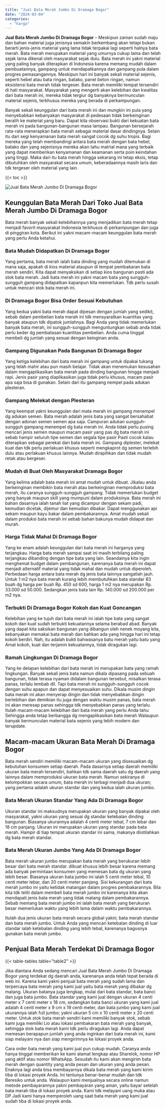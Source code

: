 ```yaml
---
title: "Jual Bata Merah Jumbo Di Dramaga Bogor"
date: "2024-03-04"
categories: 
  - "harga"
---
```


**Jual Bata Merah Jumbo Di Dramaga Bogor** – Meskipun zaman sudah maju dan bahan material juga jenisnya semakin berkembang akan tetapi bukan berarti jenis-jenis material yang lama tidak terpakai lagi seperti halnya bata merah. Bata merah merupakan material yang umurnya cukup lama dan telah sejak lama dikenal oleh masyarakat sejak dulu. Bata merah ini yakni material yang paling banyak diterapkan di Indonesia karena memang mudah dalam pembuatannya, gampang untuk mendapatkannya dan gampang pula dalam progres pemasangannya. Meskipun hari ini banyak sekali material sejenis, seperti hebel atau bata ringan, batako, panel beton ringan, namun eksistensi bata merah tidak tergeser. Bata merah memiliki tempat tersendiri di hati masyarakat. Masyarakat yang mengerti akan kelebihan dan kwalitas dari bata merah ini, mereka tidak tergiur dg banyaknya bermunculan material sejenis, terkhusus mereka yang berada di perkampungan.

Banyak sekali keunggulan dari bata merah ini dan mungkin ini pula yang menyebabkan kebanyakan masyarakat di pedesaan tidak berkeinginan beralih ke material yang baru. Dapat kita observasi bukti dari kekuatan bata merah ini pada bangunan-bangunan masa lampau. Bangunan bersejarah rata-rata menerapkan bata merah sebagai material dasar dindingnya. Selain itu dari segi kenyamanan bata merah sangat cocok dg suhu tropis. Bagi mereka yang telah membandingi antara bata merah dengan bata hebel, batako dan yang sejenisnya mereka akan tahu matrial mana yang terbaik yang dapat memberikan kenyamanan dan keamanan serta poin keindahan yang tinggi. Maka dari itu bata merah hingga sekarang ini tetap eksis, tetap dibutuhkan oleh masyarakat secara umum, keberadaannya masih laris dan tdk tergeser oleh material yang lain.

{{< toc >}}

![Jual Bata Merah Jumbo Di Dramaga Bogor](/images/jual-bata-merah-27.png)

## Keunggulan Bata Merah Dari Toko Jual Bata Merah Jumbo Di Dramaga Bogor

Bata merah banyak sekali kelebihannya yang menjadikan bata merah tetap menjadi favorit masyarakat Indonesia terkhusus di perkampungan dan juga di pinggiran kota. Berikut ini yakni macam-macam keunggulan bata merah yang perlu Anda ketahui.

### Bata Mudah Didapatkan Di Dramaga Bogor

Yang pertama, bata merah ialah bata dinding yang mudah ditemukan di mana saja, apakah di kios material ataupun di tempat pembakaran bata merah sendiri. Kita dapat menyaksikan di setiap kios bangunan pasti ada stok bata merah. Jadi bata merah ini yakni macam bata yang sungguh-sungguh gampang didapatkan kapanpun kita memerlukan. Tdk perlu susah untuk mencari stok bata merah ini.

### Di Dramaga Bogor Bisa Order Sesuai Kebutuhan

Yang kedua yakni bata merah dapat dipesan dengan jumlah yang sedikit, sebab dalam pembelian bata merah ini tdk mensyaratkan kuantitas yang banyak ataupun tdk dipatok jumlahnya. Bagi Anda yang tidak memerlukan banyak bata merah, ini sungguh-sungguh menguntungkan sebab anda tidak perlu keder dg pembatasan kuantitas pembelian. Anda cuma tinggal membeli dg jumlah yang sesuai dengan keinginan anda.

### Gampang Digunakan Pada Bangunan Di Dramaga Bogor

Yang ketiga kelebihan dari bata merah ini gampang untuk dipakai tukang yang telah mahir atau pun masih belajar. Tidak akan menemukan kesusahan dalam mengaplikasikan bata merah pada dinding bangunan hingga menjadi rapi. Jenis pasir yang diaplikasikan juga tidak perlu khusus, macam pasir apa saja bisa di gunakan. Selain dari itu gampang nempel pada adukan plesteran.

### Gampang Melekat dengan Plesteran

Yang keempat yakni keunggulan dari mata merah ini gampang menempel dg adukan semen. Bata merah adalah jenis bata yang sangat bersahabat dengan adonan semen semen apa saja. Campuran adukan sungguh-sungguh gampang menempel dg bata merah ini. Anda tidak perlu pusing mencari jenis semen maupun macam pasir yang pas dg bata merah ini sebab hampir seluruh tipe semen dan segala tipe pasir Pasti cocok kalau diterapkan sebagai perekat dari bata merah ini. Gampang diplester, melekat kuat dan tdk perlu perlakuan khusus seperti mengkaprot dg semen terlebih dulu atau perlakuan khusus lainnya. Mudah dirapihkan dan tidak mudah retak atau bergeser.

### Mudah di Buat Oleh Masyarakat Dramaga Bogor

Yang kelima adalah bata merah ini amat mudah untuk dibuat. Jikalau anda berkeinginan membikin bata merah atau berkeinginan memproduksi bata merah, itu caranya sungguh-sungguh gampang. Tidak memerlukan budget yang banyak maupun skill yang mumpuni dalam produksinya. Bata merah ini bahan dasarnya ialah tanah liat yang dicampur dengan sekam padi, kemudian dicetak, dijemur dan kemudian dibakar. Dapat menggunakan api sekam maupun kayu bakar dalam pembakarannya. Amat mudah sekali dalam produksi bata merah ini sebab bahan bakunya mudah didapat dan murah.

### Harga Tidak Mahal Di Dramaga Bogor

Yang ke enam adalah keunggulan dari bata merah ini harganya yang terjangkau. Harga bata merah sampai saat ini masih terbilang paling terjangkau dibanding dengan tipe bata yang lain. Seandainya kita ingin menghemat budget dalam pembangunan, karenanya bata merah ini dapat menjadi alternatif material yang tidak mahal dan mudah untuk diperoleh. Perbedaan harga antara bata merah dg jenis bata lainnya sangatlah jauh. Untuk 1 m2 nya bata merah kurang lebih membutuhkan bata standar 83 buah dg harga per buah Rp. 450 sd 600, harga 1 m2 nya merupakan Rp. 33.000 sd 50.000. Sedangkan jenis bata lain Rp. 140.000 sd 200.000 per m2 nya.

### Terbukti Di Dramaga Bogor Kokoh dan Kuat Goncangan

Kelebihan yang ke tujuh dari bata merah ini ialah tipe bata yang sangat kokoh dan kuat sudah terbukti kekuatannya selama berabad abad. Banyak yang dapat kita saksikan bangunan yang dibangun oleh nenek moyang kita, kebanyakan memakai bata merah dan bahkan ada yang hingga hari ini tetap kokoh berdiri. Nah, itu adalah bukti bahwasanya batu merah yaitu batu yang Amat kokoh, kuat dan terjamin kekuatannya, tidak diragukan lagi.

### Ramah Lingkungan Di Dramaga Bogor

Yang ke delapan kelebihan dari bata merah ini merupakan bata yang ramah lingkungan. Banyak sekali jenis bata namun dikala dipasang pada sebuah bangunan, tidak terasa nyaman didalam bangunan tersebut, misalkan terasa panas, terlalu lembab dll. Tapi bata merah ini sungguh-sungguh cocok dengan suhu apapun dan dapat menyesuaikan suhu. Dikala musim dingin bata merah ini akan menyerap dingin dan tidak menyebabkan dingin berlebihan dan demikian itu juga dengan waktu musim panas, bata merah ini akan meresap panas sehingga tdk menyebabkan panas yang terlalu. Itulah macam-macam kelebihan dari bata merah yang perlu Anda tahu Sehingga anda tetap berbangga dg mengaplikasikan bata merah Walaupun banyak bermunculan material bata sejenis yang lebih modern dan terupdate.

## Macam-macam Ukuran Bata Merah Di Dramaga Bogor

Bata merah sendiri memiliki macam-macam ukuran yang disesuaikan dg kebutuhan konsumen setiap daerah. Pada dasarnya setiap daerah memiliki ukuran bata merah tersendiri, bahkan tdk sama daerah satu dg daerah yang lainnya dalam memproduksi ukuran bata merah. Namun sekiranya di kelompokkan secara umum, bata merah ini terbagi menjadi dua ukuran; yang pertama adalah ukuran standar dan yang kedua ialah ukuran jumbo.

### Bata Merah Ukuran Standar Yang Ada Di Dramaga Bogor

Ukuran standar ini maksudnya merupakan ukuran yang banyak dipakai oleh masyarakat, yakni ukuran yang sesuai dg standar ketebalan dinding bangunan. Biasanya ukurannya adalah 4 centi meter tebal, 7 cm lebar dan 18 cm panjang. Ukuran ini merupakan ukuran yang standar pada bata merah. Hampir di tiap tempat ukuran standar ini sama, makanya diistilahkan dg bata merah standar.

### Bata Merah Ukuran Jumbo Yang Ada Di Dramaga Bogor

Bata merah ukuran jumbo merupakan bata merah yang berukuran lebih besar dari bata merah standar. dibuat khusus lebih besar karena memang ada banyak permintaan konsumen yang memesan bata dg ukuran yang lebih besar. Biasanya ukuran bata jumbo ini ialah 5 centi meter tebal, 10 centi meter lebar, dan 20 centi meter panjang. Sisi kekurangan dari bata merah jumbo ini yaitu ketidak matangan dalam progres pembakarannya. Bila kita tdk teliti dalam membeli bata merah jumbo ini karenanya kita akan mendapati jenis bata merah yang tidak matang dalam pembakarannya. Sebab memang bata merah jumbo ini ialah bata merah yang berukuran besar memerlukan waktu yang lebih lama dalam waktu pembakarannya.

Itulah dua jenis ukuran bata merah secara global yakni; bata merah standar dan bata merah jumbo. Untuk Anda yang mencari ketebalan dinding di luar standar ialah ketebalan dinding yang lebih tebal, karenanya bagusnya gunakan bata merah jumbo.

## Penjual Bata Merah Terdekat Di Dramaga Bogor

{{< table-tables table="table2" >}}

Jika diantara Anda sedang mencari Jual Bata Merah Jumbo Di Dramaga Bogor yang terdekat dg daerah anda, karenanya anda telah tepat berada di web ini. Karena kami yakni penjual bata merah yang sudah lama dan terpercaya bata merah yang kami jual yaitu bata merah yang dibakar dg matang. Ukuran batanya juga lengkap, mulai dari bata standar, bata banci dan juga bata jumbo. Bata standar yang kami jual dengan ukuran 4 centi meter x 7 centi meter x 18 cm, sedangkan bata banci ukuran yang kami jual adalah 4 centi meter x 9 cm x 19 centi meter, dan bata jumbo yang kami jual ukurannya ialah full jumbo; yakni ukuran 5 cm x 10 centi meter x 20 centi meter. Untuk stok bata merah sendiri kami memiliki banyak stok, sebab kami juga memiliki Lio atau lokasi pembakaran bata merah yang banyak, sehingga stok bata merah kami tdk perlu diragukan lagi. Anda dapat memesan berapapun jumlah yang anda inginkan dari bata merah ini, kami siap melayani nya dan siap mengirimnya ke lokasi proyek anda.

Cara order bata merah yang kami jual pun cukup mudah. Caranya anda hanya tinggal memberikan ke kami alamat lengkap atau Sharelok, nomor HP yang aktif atau nomor WhatsApp. Sesudah itu kami akan mengirim bata merah dengan quantity yang anda pesan dan ukuran yang anda pesan. Enaknya lagi anda bisa membayarnya dikala bata merah yang kami kirim tiba di lokasi proyek Anda. Ini tentunya benar-benar mudah dan tdk Beresiko untuk anda. Walaupun kami menjualnya secara online namun metode pembayarannya yakni pembayaran yang aman, yaitu bayar setelah bata merah tiba di lokasi proyek anda. Kami tdk melayani uang muka atau DP Jadi kami hanya memperoleh uang saat bata merah yang kami jual sudah tiba di lokasi proyek anda.
